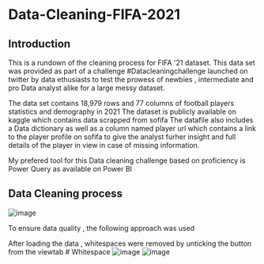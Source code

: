 # Data-Cleaning-FIFA-2021
## Introduction
This is a rundown of the cleaning process for FIFA '21 dataset. This data set was provided as part of a challenge #Datacleaningchallenge launched on twitter by data ethusiasts to test the prowess of newbies , intermediate and pro Data analyst alike for a large messy dataset.

The data set contains 18,979 rows and 77 columns of football players statistics and demography in 2021 The dataset is publicly available on kaggle which contains data scrapped from sofifa The datafile also includes a Data dictionary as well as a column named player url which contains a link to the player profile on sofifa to give the analyst furher insight and full details of the player in view in case of missing information.

My prefered tool for this Data cleaning challenge based on proficiency is Power Query as available on Power BI

## Data Cleaning process
![image](https://user-images.githubusercontent.com/124640415/228377986-ab40fab7-2cc5-4826-a431-ad90f7536d74.png)


To ensure data quality , the following approach was used

After loading the data , whitespaces were removed by unticking the button from the viewtab
                                                # Whitespace
![image](https://user-images.githubusercontent.com/124640415/228378535-7018372d-6e2d-4676-bff7-e22e1fd09c4c.png) ![image](https://user-images.githubusercontent.com/124640415/228378552-7e1a3b35-7d18-4a3c-8bfa-3e251b22541e.png)

